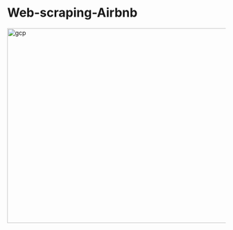 # Web-scraping-Airbnb
<img src="https://homehost.com.au/wp-content/uploads/2018/06/airbnb-1125x750.jpg" alt="gcp" width="1965" height="450"/>
